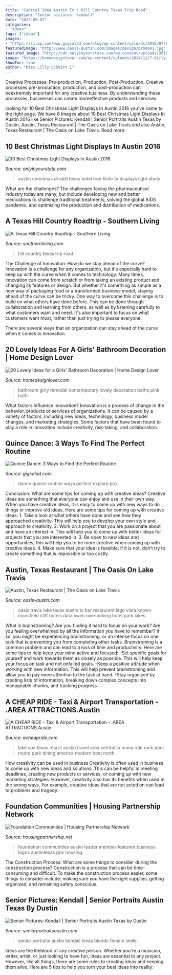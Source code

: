 ```yaml
---
title: "Capital Idea Austin Tx : Hill Country Texas Trip Road"
description: "Senior pictures: kendall"
date: "2023-09-07"
categories:
- "ideas"
tags: ["ideas"]
images:
- "https://i1.wp.com/www.gigsalad.com/blog/wp-content/uploads/2016/07/Depositphotos_109648218_l-2015.jpg?resize=1024%2C682&amp;ssl=1"
featuredImage: "http://www.oasis-austin.com/images/design/promo01.jpg"
featured_image: "http://cdn.onlyinyourstate.com/wp-content/uploads/2016/11/4173023433_35da378a05_o-700x467.jpg"
image: "https://homedesignlover.com/wp-content/uploads/2014/12/7-Girly-Girl.jpg"
ShowToc: true
author: "Miss Lilly Schmitt I"
---
```



Creative Processes: Pre-production, Production, Post-Production.
Creative processes pre-production, production, and post-production can beextremely important for any creative business. By understanding these processes, businesses can create moreeffective products and services.

	

		
looking for 10 Best Christmas Light Displays In Austin 2016 you've came to the right page. We have 8 Images about 10 Best Christmas Light Displays In Austin 2016 like Senior Pictures: Kendall | Senior Portraits Austin Texas by Dustin, Austin, Texas Restaurant | The Oasis on Lake Travis and also Austin, Texas Restaurant | The Oasis on Lake Travis. Read more:
		
    
## 10 Best Christmas Light Displays In Austin 2016

<img loading=lazy src="http://cdn.onlyinyourstate.com/wp-content/uploads/2016/11/4173023433_35da378a05_o-700x467.jpg" onerror="this.onerror=null;this.src='https://tse4.mm.bing.net/th?id=OIP.iMH0fWgyZBj1WqsbsmbWmwHaE8&amp;pid=15.1';" alt="10 Best Christmas Light Displays In Austin 2016">

_Source: onlyinyourstate.com_

>austin christmas driskill texas hotel tree flickr tx displays light atmtx. 

	

What are the challenges?
The challenges facing the pharmaceutical industry today are many, but include developing new and better medications to challenge traditional treatments, solving the global AIDS pandemic, and optimizing the production and distribution of medications.

    
## A Texas Hill Country Roadtrip - Southern Living

<img loading=lazy src="http://img1.southernliving.timeinc.net/sites/default/files/styles/story_card_hero/public/image/2016/02/main/9e89093dbd32338e8379_10069_4.jpg?itok=2rwdv_Zz" onerror="this.onerror=null;this.src='https://tse3.mm.bing.net/th?id=OIP.PTugD3Pnlv-yqSP0xtFaMQHaEK&amp;pid=15.1';" alt="A Texas Hill Country Roadtrip - Southern Living">

_Source: southernliving.com_

>hill country texas trip road. 

	

The Challenge of Innovation: How do we stay ahead of the curve?
Innovation is a challenge for any organization, but it's especially hard to keep up with the curve when it comes to technology. Many times, innovation can come from scratch or from taking an existing product and changing its features or design. But whether it's something as simple as a new way of packaging food or a transformed business model, staying ahead of the curve can be tricky.
One way to overcome this challenge is to build on what others have done before. This can be done through collaboration and learning from others, as well as by listening carefully to what customers want and need. It's also important to focus on what customers want most, rather than just trying to please everyone.

There are several ways that an organization can stay ahead of the curve when it comes to innovation.

    
## 20 Lovely Ideas For A Girls&#039; Bathroom Decoration | Home Design Lover

<img loading=lazy src="https://homedesignlover.com/wp-content/uploads/2014/12/7-Girly-Girl.jpg" onerror="this.onerror=null;this.src='https://tse3.mm.bing.net/th?id=OIP.J2fYUcIsStExf1PhNHoePAHaE7&amp;pid=15.1';" alt="20 Lovely Ideas for a Girls&#039; Bathroom Decoration | Home Design Lover">

_Source: homedesignlover.com_

>bathroom girly remodel contemporary lovely decoration baths pink bath. 

	

What factors influence innovation?
Innovation is a process of change in the behavior, products or services of organizations. It can be caused by a variety of factors, including new ideas, technology, business model changes, and marketing strategies.
Some factors that have been found to play a role in innovation include creativity, risk-taking, and collaboration.

    
## Quince Dance: 3 Ways To Find The Perfect Routine

<img loading=lazy src="https://i1.wp.com/www.gigsalad.com/blog/wp-content/uploads/2016/07/Depositphotos_109648218_l-2015.jpg?resize=1024%2C682&amp;ssl=1" onerror="this.onerror=null;this.src='https://tse1.mm.bing.net/th?id=OIP.JZYToTDnjyNBfCkG6T_VjwHaE7&amp;pid=15.1';" alt="Quince Dance: 3 Ways to Find the Perfect Routine">

_Source: gigsalad.com_

>dance quince routine ways perfect explore pro. 

	

Conclusion: What are some tips for coming up with creative ideas?
Creative ideas are something that everyone can enjoy and use in their own way. When you have creative ideas, it is easy to come up with new ways to do things or improve old ideas. Here are some tips for coming up with creative ideas: 1. Take a look at what others have done and see how they approached creativity. This will help you to develop your own style and approach to creativity. 2. Work on a project that you are passionate about and have an interest in. This will help you to come up with better ideas for projects that you are interested in. 3. Be open to new ideas and opportunities; this will help you to be more creative when coming up with creative ideas. 4. Make sure that your idea is feasible; if it is not, don’t try to create something that is impossible or too costly. 
    
## Austin, Texas Restaurant | The Oasis On Lake Travis

<img loading=lazy src="http://www.oasis-austin.com/images/design/promo01.jpg" onerror="this.onerror=null;this.src='https://tse4.mm.bing.net/th?id=OIP.3c6hfuJJ2ylOAmum3Ga34QHaEk&amp;pid=15.1';" alt="Austin, Texas Restaurant | The Oasis on Lake Travis">

_Source: oasis-austin.com_

>oasis travis lake texas austin tx bar restaurant lago vista known mansfield cliff hotels data swim overlooking hotel park lakes. 

	

What is brainstroming?
Are you finding it hard to focus on your work? Are you feeling overwhelmed by all the information you have to remember? If so, you might be experiencing brainstroming, or an intense focus on one task that is preventing you from completing other tasks. Brainstroming is a common problem and can lead to a loss of time and productivity. Here are some tips to help keep your mind active and focused: 
-Set specific goals for yourself and work towards them as closely as possible. This will help keep your focus on task and not onfailed goals. 
-Keep a positive attitude when working with new information. This will help prevent brainstroming and allow you to pay more attention to the task at hand. 
-Stay organized by creating lists of information, breaking down complex concepts into manageable chunks, and tracking progress.

    
## A CHEAP RIDE - Taxi &amp; Airport Transportation - .AREA ATTRACTIONS.Austin

<img loading=lazy src="http://acheapride.com/yahoo_site_admin/assets/images/A_Cheap_Ride_-_Web_Site_Photos_-_Lake_Austin_Spa__Resort.240225942_std.jpg" onerror="this.onerror=null;this.src='https://tse3.mm.bing.net/th?id=OIP.RWis-N_vMBiNoKJWt1iQFwHaKC&amp;pid=15.1';" alt="A CHEAP RIDE - Taxi &amp; Airport Transportation - .AREA ATTRACTIONS.Austin">

_Source: acheapride.com_

>lake spa texas resort austin travel area central tx many ride rock pool round park dining america modern boat north. 

	

How creativity can be used in business
Creativity is often used in business to come up with new ideas and solutions. This can be helpful in meeting deadlines, creating new products or services, or coming up with new marketing strategies. However, creativity also has its benefits when used in the wrong ways. For example, creative ideas that are not acted on can lead to problems and tragedy.

    
## Foundation Communities | Housing Partnership Network

<img loading=lazy src="https://housingpartnership.net/_img/logos/FClogo-HI-RES-JPEG.jpg" onerror="this.onerror=null;this.src='https://tse3.mm.bing.net/th?id=OIP.pxKuGfrA_Ixzhrkq8pa7nQHaGH&amp;pid=15.1';" alt="Foundation Communities | Housing Partnership Network">

_Source: housingpartnership.net_

>foundation communities austin leader member featured business logos austintexas gov housing. 

	

The Construction Process: What are some things to consider during the construction process?
Construction is a process that can be time-consuming and difficult. To make the construction process easier, some things to consider include: making sure you have the right supplies, getting organized, and remaining safety conscious.

    
## Senior Pictures: Kendall | Senior Portraits Austin Texas By Dustin

<img loading=lazy src="https://i2.wp.com/seniorportraitsaustin.com/wp-content/uploads/2013/10/senior-pictures-austin-0005.jpg?resize=600%2C900" onerror="this.onerror=null;this.src='https://tse1.mm.bing.net/th?id=OIP.dPAstjI_eFnZ0lMhjj1KUQHaLH&amp;pid=15.1';" alt="Senior Pictures: Kendall | Senior Portraits Austin Texas by Dustin">

_Source: seniorportraitsaustin.com_

>senior portraits austin kendall texas blonde female smile. 

	

Ideas are the lifeblood of any creative person. Whether you're a musician, writer, artist, or just looking to have fun, ideas are essential to any project. However, like all things, there are some rules to creating ideas and keeping them alive. Here are 5 tips to help you turn your best ideas into reality:

